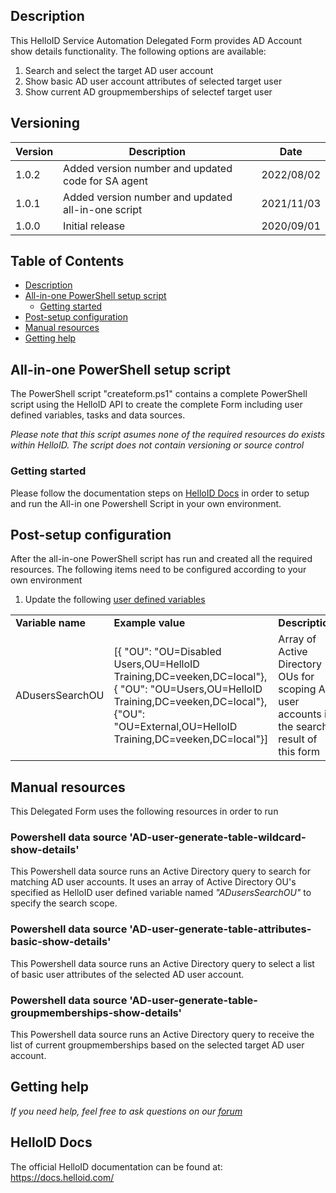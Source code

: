 <!-- Description -->
## Description
This HelloID Service Automation Delegated Form provides AD Account show details functionality. The following options are available:
 1. Search and select the target AD user account
 2. Show basic AD user account attributes of selected target user
 3. Show current AD groupmemberships of selectef target user


## Versioning
| Version | Description | Date |
| - | - | - |
| 1.0.2   | Added version number and updated code for SA agent | 2022/08/02  |
| 1.0.1   | Added version number and updated all-in-one script | 2021/11/03  |
| 1.0.0   | Initial release | 2020/09/01  |

<!-- TABLE OF CONTENTS -->
## Table of Contents
* [Description](#description)
* [All-in-one PowerShell setup script](#all-in-one-powershell-setup-script)
  * [Getting started](#getting-started)
* [Post-setup configuration](#post-setup-configuration)
* [Manual resources](#manual-resources)
* [Getting help](#getting-help)


## All-in-one PowerShell setup script
The PowerShell script "createform.ps1" contains a complete PowerShell script using the HelloID API to create the complete Form including user defined variables, tasks and data sources.

 _Please note that this script asumes none of the required resources do exists within HelloID. The script does not contain versioning or source control_


### Getting started
Please follow the documentation steps on [HelloID Docs](https://docs.helloid.com/hc/en-us/articles/360017556559-Service-automation-GitHub-resources) in order to setup and run the All-in one Powershell Script in your own environment.

 
## Post-setup configuration
After the all-in-one PowerShell script has run and created all the required resources. The following items need to be configured according to your own environment
 1. Update the following [user defined variables](https://docs.helloid.com/hc/en-us/articles/360014169933-How-to-Create-and-Manage-User-Defined-Variables)
<table>
  <tr><td><strong>Variable name</strong></td><td><strong>Example value</strong></td><td><strong>Description</strong></td></tr>
  <tr><td>ADusersSearchOU</td><td>[{ "OU": "OU=Disabled Users,OU=HelloID Training,DC=veeken,DC=local"},{ "OU": "OU=Users,OU=HelloID Training,DC=veeken,DC=local"},{"OU": "OU=External,OU=HelloID Training,DC=veeken,DC=local"}]</td><td>Array of Active Directory OUs for scoping AD user accounts in the search result of this form</td></tr>
</table>

## Manual resources
This Delegated Form uses the following resources in order to run

### Powershell data source 'AD-user-generate-table-wildcard-show-details'
This Powershell data source runs an Active Directory query to search for matching AD user accounts. It uses an array of Active Directory OU's specified as HelloID user defined variable named _"ADusersSearchOU"_ to specify the search scope.

### Powershell data source 'AD-user-generate-table-attributes-basic-show-details'
This Powershell data source runs an Active Directory query to select a list of basic user attributes of the selected AD user account.  

### Powershell data source 'AD-user-generate-table-groupmemberships-show-details'
This Powershell data source runs an Active Directory query to receive the list of current groupmemberships based on the selected target AD user account.

## Getting help
_If you need help, feel free to ask questions on our [forum](https://forum.helloid.com/forum/helloid-connectors/service-automation/499-helloid-sa-active-directory-ad-account-show-details)_

## HelloID Docs
The official HelloID documentation can be found at: https://docs.helloid.com/
